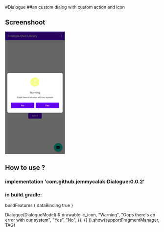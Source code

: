 #Dialogue
##an custom dialog with custom action and icon
## Screenshoot
<img src="screenshoot/example_1.png" height="400" alt="Screenshot"/>

## How to use ?
### implementation 'com.github.jemmycalak:Dialogue:0.0.2'
### in build.gradle:
buildFeatures {
    dataBinding true
}

Dialogue(DialogueModel(
    R.drawable.ic_icon,
    "Warning",
    "Oops there's an error with our system",
    "Yes",
    "No",
    {},
    {}
)).show(supportFragmentManager, TAG)
